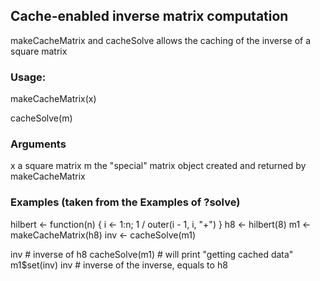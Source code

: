 ## Cache-enabled inverse matrix computation

makeCacheMatrix and cacheSolve allows the caching of the inverse of a square matrix

### Usage:

makeCacheMatrix(x)

cacheSolve(m)

### Arguments
x     a square matrix
m     the "special" matrix object created and returned by makeCacheMatrix

### Examples (taken from the Examples of ?solve)
hilbert <- function(n) { i <- 1:n; 1 / outer(i - 1, i, "+") }
h8 <- hilbert(8)
m1 <- makeCacheMatrix(h8)
inv <- cacheSolve(m1)

inv   # inverse of h8
cacheSolve(m1) # will print "getting cached data"
m1$set(inv)
inv   # inverse of the inverse, equals to h8

